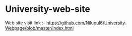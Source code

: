 # University-web-site

Web site visit link :- https://github.com/Nilupul6/University-Webpage/blob/master/index.html
